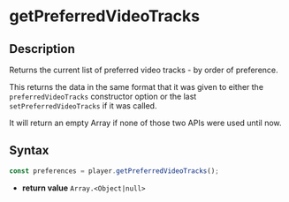 # getPreferredVideoTracks

## Description

Returns the current list of preferred video tracks - by order of preference.

This returns the data in the same format that it was given to either the
`preferredVideoTracks` constructor option or the last `setPreferredVideoTracks` if it was
called.

It will return an empty Array if none of those two APIs were used until now.

## Syntax

```js
const preferences = player.getPreferredVideoTracks();
```

- **return value** `Array.<Object|null>`
